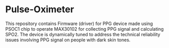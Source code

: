 # Pulse-Oximeter
This repository contains Firmware (driver) for PPG device made using PSOC1 chip to operate MAX30102 for collecting PPG signal and calculating SPO2. The device is dynamically tuned to address the technical reliability  issues involving PPG signal on people with dark skin tones.  
